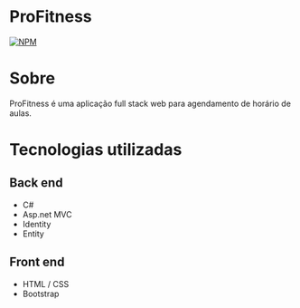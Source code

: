 # ProFitness 
[![NPM](https://img.shields.io/npm/l/c#)](https://github.com/d4ngomes/ProFit/blob/master/LICENSE) 

# Sobre
ProFitness é uma aplicação full stack web para agendamento de horário de aulas.

# Tecnologias utilizadas
## Back end
- C#
- Asp.net MVC
- Identity
- Entity

## Front end
- HTML / CSS
- Bootstrap

